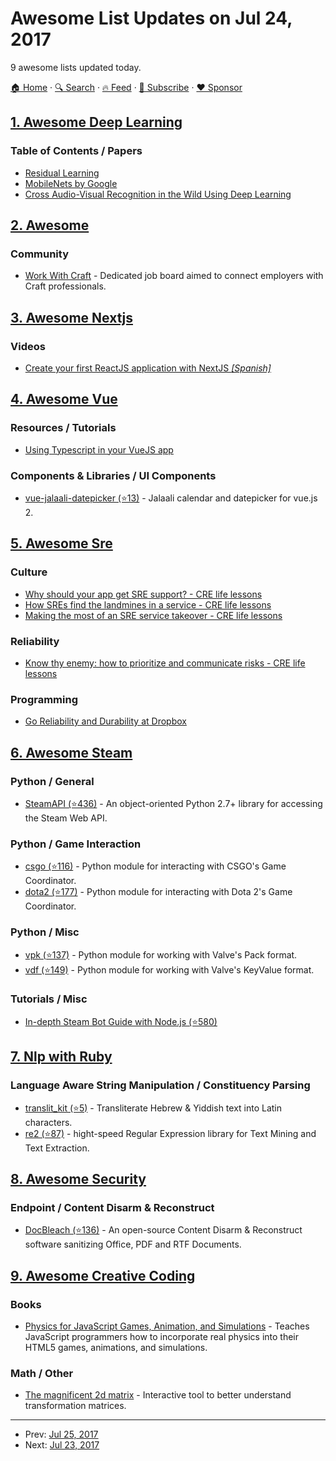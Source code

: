 # Awesome List Updates on Jul 24, 2017

9 awesome lists updated today.

[🏠 Home](/README.md) · [🔍 Search](https://www.trackawesomelist.com/search/) · [🔥 Feed](https://www.trackawesomelist.com/rss.xml) · [📮 Subscribe](https://trackawesomelist.us17.list-manage.com/subscribe?u=d2f0117aa829c83a63ec63c2f&id=36a103854c) · [❤️  Sponsor](https://github.com/sponsors/theowenyoung)



## [1. Awesome Deep Learning](/content/ChristosChristofidis/awesome-deep-learning/README.md)

### Table of Contents / Papers

*   [Residual Learning](https://arxiv.org/pdf/1512.03385v1.pdf)
*   [MobileNets by Google](https://arxiv.org/abs/1704.04861)
*   [Cross Audio-Visual Recognition in the Wild Using Deep Learning](https://arxiv.org/abs/1706.05739)

## [2. Awesome](/content/craftcms/awesome/README.md)

### Community

*   [Work With Craft](https://www.workwithcraft.com/) - Dedicated job board aimed to connect employers with Craft professionals.

## [3. Awesome Nextjs](/content/unicodeveloper/awesome-nextjs/README.md)

### Videos

*   [Create your first ReactJS application with NextJS *\[Spanish\]*](https://www.youtube.com/watch?v=-7Ft5LxPeWs)

## [4. Awesome Vue](/content/vuejs/awesome-vue/README.md)

### Resources / Tutorials

*   [Using Typescript in your VueJS app](https://medium.com/coding-blocks/using-typescript-in-your-vue-app-c4aba0bbc8bc)

### Components & Libraries / UI Components

*   [vue-jalaali-datepicker (⭐13)](https://github.com/pepour/vue-jalaali-datepicker) - Jalaali calendar and datepicker for vue.js 2.

## [5. Awesome Sre](/content/dastergon/awesome-sre/README.md)

### Culture

*   [Why should your app get SRE support? - CRE life lessons](https://cloudplatform.googleblog.com/2017/06/why-should-your-app-get-SRE-support-CRE-life-lessons.html)
*   [How SREs find the landmines in a service - CRE life lessons](https://cloudplatform.googleblog.com/2017/06/how-SREs-find-the-landmines-in-a-service-CRE-life-lessons.html)
*   [Making the most of an SRE service takeover - CRE life lessons](https://cloudplatform.googleblog.com/2017/07/making-the-most-of-an-SRE-service-takeover-CRE-life-lessons.html)

### Reliability

*   [Know thy enemy: how to prioritize and communicate risks - CRE life lessons](https://cloudplatform.googleblog.com/2017/05/know-thy-enemy-how-to-prioritize-and-communicate-risks-CRE-life-lessons.html)

### Programming

*   [Go Reliability and Durability at Dropbox](https://www.youtube.com/watch?v=5doOcaMXx08)

## [6. Awesome Steam](/content/scholtzm/awesome-steam/README.md)

### Python / General

*   [SteamAPI (⭐436)](https://github.com/smiley/steamapi) - An object-oriented Python 2.7+ library for accessing the Steam Web API.

### Python / Game Interaction

*   [csgo (⭐116)](https://github.com/ValvePython/csgo) - Python module for interacting with CSGO's Game Coordinator.
*   [dota2 (⭐177)](https://github.com/ValvePython/dota2) - Python module for interacting with Dota 2's Game Coordinator.

### Python / Misc

*   [vpk (⭐137)](https://github.com/ValvePython/vpk) - Python module for working with Valve's Pack format.
*   [vdf (⭐149)](https://github.com/ValvePython/vdf) - Python module for working with Valve's KeyValue format.

### Tutorials / Misc

*   [In-depth Steam Bot Guide with Node.js (⭐580)](https://github.com/andrewda/node-steam-guide)

## [7. Nlp with Ruby](/content/arbox/nlp-with-ruby/README.md)

### Language Aware String Manipulation / Constituency Parsing

*   [translit\_kit (⭐5)](https://github.com/AnalyzePlatypus/TranslitKit) -
    Transliterate Hebrew & Yiddish text into Latin characters.
*   [re2 (⭐87)](https://github.com/mudge/re2) -
    hight-speed Regular Expression library for Text Mining and Text Extraction.

## [8. Awesome Security](/content/sbilly/awesome-security/README.md)

### Endpoint / Content Disarm & Reconstruct

*   [DocBleach (⭐136)](https://github.com/docbleach/DocBleach) - An open-source Content Disarm & Reconstruct software sanitizing Office, PDF and RTF Documents.

## [9. Awesome Creative Coding](/content/terkelg/awesome-creative-coding/README.md)

### Books

*   [Physics for JavaScript Games, Animation, and Simulations](http://www.apress.com/us/book/9781430263371) - Teaches JavaScript programmers how to incorporate real physics into their HTML5 games, animations, and simulations.

### Math / Other

*   [The magnificent 2d matrix](http://ncase.me/matrix/) - Interactive tool to better understand transformation matrices.

---

- Prev: [Jul 25, 2017](/content/2017/07/25/README.md)
- Next: [Jul 23, 2017](/content/2017/07/23/README.md)